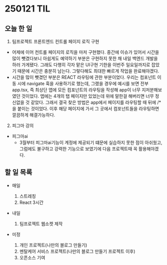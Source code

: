 # 250121 TIL
## 오늘 한 일
1. 팀프로젝트 프론트엔드 컨트롤 페이지 로직 구현
- 어제에 이어 컨트롤 페이지의 로직을 마저 구현했다. 중간에 이슈가 있어서 시간을 많이 뺏겼다보니 아쉽게도 예약하기 부분은 구현하지 못한 채 내일 백엔드 개발을 하러 가게됐다. 그래도 다행히 각자 맡은 UI구현 기한을 이번주 일요일까지로 잡았기 때문에 시간은 충분히 남는다. 그렇다해도 최대한 빠르게 작업을 완료해야겠다.
- 시간을 많이 뺏겼던 부분은 REACT 라우팅에 관한 부분이었다. 우리는 컴포넌트 이동 시에 navigate 훅을 사용하기로 했는데, 그랬을 경우에 예시를 보면 전부 app.tsx, 즉 최상단 앱에 모든 컴포넌트의 라우팅을 작성해 app이 너무 지저분해보였던 것이었다. 앱에는 4개의 탭 페이지만 있었는데 위에 말한걸 해버리면 너무 정신없을 것 같았다. 그래서 결국 찾은 방법은 app에서 페이지를 라우팅할 때 뒤에 /*을 붙이는 것이었다. 이후 해당 페이지에 가서 그 곳에서 컴포넌트들을 라우팅하면 깔끔하게 해결가능하다.

2. 피그마 강의
- 피그마ai
    - 3월부터 피그마ai기능이 계정에 제공되기 떄문에 실습하지 못한 점이 아쉬웠고, 그럼에도 불구하고 강력한 기능으로 보였기에 다음 프로젝트때 꼭 활용해야겠다.


## 할 일 목록
  - 매일
    1. 스트레칭
    2. React 3시간

  - 내일
    1. 팀프로젝트 웹소켓 제작

  - 미정
    1. 개인 프로젝트(나만의 블로그 만들기)
    2. 멘탈케어 서비스 프로젝트(나만의 블로그 만들기 프로젝트 이후)
    3. 오픈소스 기여